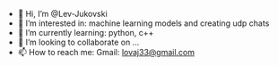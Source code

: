 - 👋 Hi, I’m @Lev-Jukovski
- 👀 I’m interested in: machine learning models and creating udp chats
- 🌱 I’m currently learning: python, c++
- 💞️ I’m looking to collaborate on ...
- 📫 How to reach me: Gmail: lovaj33@gmail.com

<!---
Lev-Jukovski/Lev-Jukovski is a ✨ special ✨ repository because its `README.md` (this file) appears on your GitHub profile.
You can click the Preview link to take a look at your changes.
--->
